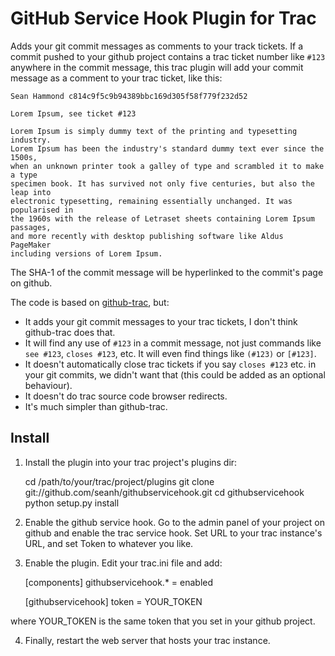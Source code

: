GitHub Service Hook Plugin for Trac
===================================

Adds your git commit messages as comments to your track tickets.
If a commit pushed to your github project contains a trac ticket number like
`#123` anywhere in the commit message, this trac plugin will add your commit
message as a comment to your trac ticket, like this:

    Sean Hammond c814c9f5c9b94389bbc169d305f58f779f232d52

    Lorem Ipsum, see ticket #123

    Lorem Ipsum is simply dummy text of the printing and typesetting industry.
    Lorem Ipsum has been the industry's standard dummy text ever since the 1500s,
    when an unknown printer took a galley of type and scrambled it to make a type
    specimen book. It has survived not only five centuries, but also the leap into
    electronic typesetting, remaining essentially unchanged. It was popularised in
    the 1960s with the release of Letraset sheets containing Lorem Ipsum passages,
    and more recently with desktop publishing software like Aldus PageMaker
    including versions of Lorem Ipsum.

The SHA-1 of the commit message will be hyperlinked to the commit's page on
github.

The code is based on
[github-trac](https://github.com/davglass/github-trac), but:

- It adds your git commit messages to your trac tickets, I don't think
  github-trac does that.
- It will find any use of `#123` in a commit message, not just commands like `see
  #123`, `closes #123`, etc. It will even find things like `(#123)` or `[#123]`.
- It doesn't automatically close trac tickets if you say `closes #123` etc. in
  your git commits, we didn't want that (this could be added as an optional
  behaviour).
- It doesn't do trac source code browser redirects.
- It's much simpler than github-trac.

## Install

1. Install the plugin into your trac project's plugins dir:

    cd /path/to/your/trac/project/plugins
    git clone git://github.com/seanh/githubservicehook.git
    cd githubservicehook
    python setup.py install

2. Enable the github service hook.  Go to the admin panel of your project on
github and enable the trac service hook. Set URL to your trac instance's URL,
and set Token to whatever you like.

3. Enable the plugin. Edit your trac.ini file and add:

    [components]
    githubservicehook.* = enabled

    [githubservicehook]
    token = YOUR_TOKEN

where YOUR_TOKEN is the same token that you set in your github project.

4. Finally, restart the web server that hosts your trac instance.

